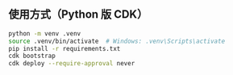 ## 使用方式（Python 版 CDK）

```bash
python -m venv .venv
source .venv/bin/activate  # Windows: .venv\Scripts\activate
pip install -r requirements.txt
cdk bootstrap
cdk deploy --require-approval never
```



